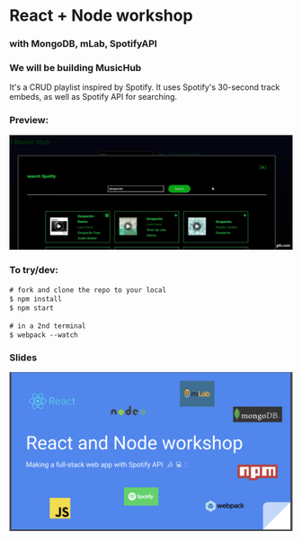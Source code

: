 # React + Node workshop

### with MongoDB, mLab, SpotifyAPI

### We will be building **MusicHub**

It's a CRUD playlist inspired by Spotify. It uses Spotify's 30-second track embeds,
as well as Spotify API for searching.



### Preview:

![Music Hub preview](./screens/preview.gif)


### To try/dev:
```
# fork and clone the repo to your local
$ npm install
$ npm start 

# in a 2nd terminal
$ webpack --watch
```


### Slides

[<img src="./react_node_workshop_slides.png">](https://github.com/lenmorld/rnw/raw/master/react_node_workshop_slides.pdf)


